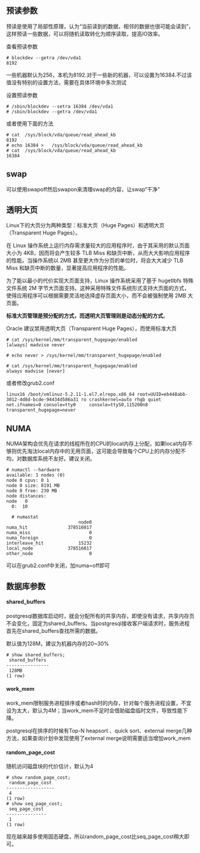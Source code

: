 ## 预读参数

预读是使用了局部性原理，认为“当前读到的数据，相邻的数据也很可能会读到”，这样预读一些数据，可以将随机读取转化为顺序读取，提高IO效率。

查看预读参数

```
# blockdev --getra /dev/vda1
8192
```

一些机器默认为256，本机为8192.对于一些新的机器，可以设置为16384.不过该值没有特别的设置方法，需要在具体环境中多次测试

设置预读参数

```
# /sbin/blockdev --setra 16384 /dev/vda1
# /sbin/blockdev --getra /dev/vda1
```

或者使用下面的方法

```
# cat  /sys/block/vda/queue/read_ahead_kb 
8192
# echo 16384 >   /sys/block/vda/queue/read_ahead_kb
# cat  /sys/block/vda/queue/read_ahead_kb 
16384
```



## swap

可以使用swapoff然后swapon来清理swap的内容，让swap“干净”

## 透明大页

Linux下的大页分为两种类型：标准大页（Huge Pages）和透明大页（Transparent Huge Pages）。

在 Linux 操作系统上运行内存需求量较大的应用程序时，由于其采用的默认页面大小为 4KB，因而将会产生较多 TLB Miss 和缺页中断，从而大大影响应用程序的性能。当操作系统以 2MB 甚至更大作为分页的单位时，将会大大减少 TLB Miss 和缺页中断的数量，显著提高应用程序的性能。

为了能以最小的代价实现大页面支持，Linux 操作系统采用了基于 hugetlbfs 特殊文件系统 2M 字节大页面支持。这种采用特殊文件系统形式支持大页面的方式，使得应用程序可以根据需要灵活地选择虚存页面大小，而不会被强制使用 2MB 大页面。

**标准大页管理是预分配的方式，而透明大页管理则是动态分配的方式**。

Oracle 建议禁用透明大页（Transparent Huge Pages），而使用标准大页

```
# cat /sys/kernel/mm/transparent_hugepage/enabled 
[always] madvise never

# echo never > /sys/kernel/mm/transparent_hugepage/enabled

# cat /sys/kernel/mm/transparent_hugepage/enabled 
always madvise [never]
```

或者修改grub2.conf

```
linux16 /boot/vmlinuz-5.2.11-1.el7.elrepo.x86_64 root=UUID=eb448abb-3012-4d8d-bcde-94434d586a31 ro crashkernel=auto rhgb quiet net.ifnames=0 console=tty0     console=ttyS0,115200n8  transparent_hugepage=never
```

## NUMA

NUMA架构会优先在请求的线程所在的CPU的local内存上分配，如果local内存不够则优先淘汰local内存中的无用页面，这可能会导致每个CPU上的内存分配不均，对数据库系统不友好。建议关闭。

```
# numactl --hardware
available: 1 nodes (0)
node 0 cpus: 0 1
node 0 size: 8191 MB
node 0 free: 230 MB
node distances:
node   0 
  0:  10 
  
  # numastat 
                           node0
numa_hit               378516017
numa_miss                      0
numa_foreign                   0
interleave_hit             15232
local_node             378516017
other_node                     0
```



可以在grub2.conf中关闭，加numa=off即可

## 数据库参数

#### shared_buffers

postgresql数据库启动时，就会分配所有的共享内存，即使没有请求，共享内存页不会变化，固定为shared_buffers。当postgresql接收客户端请求时，服务进程首先在shared_buffers查找所需的数据。

默认值为128M，建议为机器内存的20~30%

```
# show shared_buffers;
 shared_buffers 
----------------
 128MB
(1 row)
```

#### work_mem

work_mem限制服务进程排序或者hash时的内存，针对每个服务进程设置，不宜设为太大，默认为4M；当work_mem不足时会借助磁盘临时文件，导致性能下降。

postgresql在排序的时候有Top-N heapsort 、quick sort、external merge几种方法，如果查询计划中发现使用了external merge说明需要适当增加work_mem

#### random_page_cost

随机访问磁盘块的代价估计，默认为4

```
# show random_page_cost;
 random_page_cost 
------------------
 4
(1 row)
# show seq_page_cost;
 seq_page_cost 
---------------
 1
(1 row)
```

现在越来越多使用固态硬盘，所以random_page_cost比seq_page_cost稍大即可。


